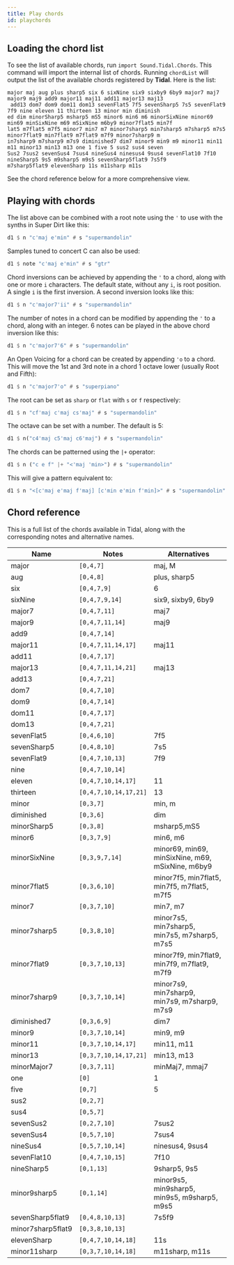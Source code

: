 ```yaml
---
title: Play chords
id: playchords
---
```


## Loading the chord list

To see the list of available chords, run `import Sound.Tidal.Chords`. This command will import the internal list of chords. Running `chordList` will output the list of the available chords registered by **Tidal**. Here is the list:

```plaintext
major maj aug plus sharp5 six 6 sixNine six9 sixby9 6by9 major7 maj7 major9 maj9 add9 major11 maj11 add11 major13 maj13
 add13 dom7 dom9 dom11 dom13 sevenFlat5 7f5 sevenSharp5 7s5 sevenFlat9 7f9 nine eleven 11 thirteen 13 minor min diminish
ed dim minorSharp5 msharp5 mS5 minor6 min6 m6 minorSixNine minor69 min69 minSixNine m69 mSixNine m6by9 minor7flat5 min7f
lat5 m7flat5 m7f5 minor7 min7 m7 minor7sharp5 min7sharp5 m7sharp5 m7s5 minor7flat9 min7flat9 m7flat9 m7f9 minor7sharp9 m
in7sharp9 m7sharp9 m7s9 diminished7 dim7 minor9 min9 m9 minor11 min11 m11 minor13 min13 m13 one 1 five 5 sus2 sus4 seven
Sus2 7sus2 sevenSus4 7sus4 nineSus4 ninesus4 9sus4 sevenFlat10 7f10 nineSharp5 9s5 m9sharp5 m9s5 sevenSharp5flat9 7s5f9 
m7sharp5flat9 elevenSharp 11s m11sharp m11s
```

See the chord reference below for a more comprehensive view.

## Playing with chords

The list above can be combined with a root note using the `'` to use with the synths in Super Dirt like this:

```haskell
d1 $ n "c'maj e'min" # s "supermandolin"
```

Samples tuned to concert C can also be used:
```haskell
d1 $ note "c'maj e'min" # s "gtr"
```

Chord inversions can be achieved by appending the `'` to a chord, along with one or more `i` characters. The default state, without any `i`, is root position. A single `i` is the first inversion. A second inversion looks like this:

```haskell
d1 $ n "c'major7'ii" # s "supermandolin"
```

The number of notes in a chord can be modified by appending the `'` to a chord, along with an integer. 6 notes can be played in the above chord inversion like this:

```haskell
d1 $ n "c'major7'6" # s "supermandolin"
```

An Open Voicing for a chord can be created by appending `'o` to a chord. This will move the 1st and 3rd note in a chord 1 octave lower (usually Root and Fifth):

```haskell
d1 $ n "c'major7'o" # s "superpiano"
```

The root can be set as `sharp` or `flat` with `s` or `f` respectively:

```haskell
d1 $ n "cf'maj c'maj cs'maj" # s "supermandolin"
```

The octave can be set with a number. The default is 5:
```haskell
d1 $ n("c4'maj c5'maj c6'maj") # s "supermandolin"
```

The chords can be patterned using the `|+` operator:
```haskell
d1 $ n ("c e f" |+ "<'maj 'min>") # s "supermandolin"
```
This will give a pattern equivalent to:

```haskell
d1 $ n "<[c'maj e'maj f'maj] [c'min e'min f'min]>" # s "supermandolin"
```

## Chord reference

This is a full list of the chords available in Tidal, along with the corresponding notes and alternative names.

| Name       | Notes               | Alternatives     |
| ---------- | ------------------- | ---------------- |
| major      | `[0,4,7]`           | maj, M    |
| aug      | `[0,4,8]`             | plus, sharp5  |
| six      | `[0,4,7,9]`           | 6  |
| sixNine      | `[0,4,7,9,14]`    | six9, sixby9, 6by9  |
| major7      | `[0,4,7,11]`       | maj7    |
| major9      | `[0,4,7,11,14]`    | maj9    |
| add9 | `[0,4,7,14]` |   |
| major11 | `[0,4,7,11,14,17]` | maj11  |
| add11 | `[0,4,7,17]` |   |
| major13 | `[0,4,7,11,14,21]` | maj13  |
| add13 | `[0,4,7,21]` |   |
| dom7 | `[0,4,7,10]` |  |
| dom9 | `[0,4,7,14]` |  |
| dom11 | `[0,4,7,17]`             |  |
| dom13 | `[0,4,7,21]`             |  |
| sevenFlat5 | `[0,4,6,10]`        | 7f5 |
| sevenSharp5 | `[0,4,8,10]`       | 7s5 |
| sevenFlat9 | `[0,4,7,10,13]`     | 7f9 |
| nine | `[0,4,7,10,14]`           |  |
| eleven | `[0,4,7,10,14,17]`      | 11 |
| thirteen | `[0,4,7,10,14,17,21]` | 13 |
| minor | `[0,3,7]` | min, m |
| diminished | `[0,3,6]` | dim |
| minorSharp5 | `[0,3,8]` | msharp5,mS5 |
| minor6 | `[0,3,7,9]` | min6, m6 |
| minorSixNine | `[0,3,9,7,14]` | minor69, min69, minSixNine, m69, mSixNine, m6by9 |
| minor7flat5 | `[0,3,6,10]` | minor7f5, min7flat5, min7f5, m7flat5, m7f5 |
| minor7 | `[0,3,7,10]` | min7, m7 |
| minor7sharp5 | `[0,3,8,10]` | minor7s5, min7sharp5, min7s5, m7sharp5, m7s5 |
| minor7flat9 | `[0,3,7,10,13]` | minor7f9, min7flat9, min7f9, m7flat9, m7f9  |
| minor7sharp9 | `[0,3,7,10,14]` | minor7s9, min7sharp9, min7s9, m7sharp9, m7s9  |
| diminished7 | `[0,3,6,9]` | dim7 |
| minor9 | `[0,3,7,10,14]` | min9, m9 |
| minor11 | `[0,3,7,10,14,17]` | min11, m11 |
| minor13 | `[0,3,7,10,14,17,21]` | min13, m13 |
| minorMajor7 | `[0,3,7,11]` | minMaj7, mmaj7 |
| one | `[0]` | 1 |
| five | `[0,7]` | 5 |
| sus2 | `[0,2,7]` |  |
| sus4 | `[0,5,7]` |  |
| sevenSus2 | `[0,2,7,10]` | 7sus2 |
| sevenSus4 | `[0,5,7,10]` | 7sus4 |
| nineSus4 | `[0,5,7,10,14]` | ninesus4, 9sus4 |
| sevenFlat10 | `[0,4,7,10,15]` | 7f10 |
| nineSharp5 | `[0,1,13]` | 9sharp5, 9s5 |
| minor9sharp5 | `[0,1,14]` | minor9s5, min9sharp5, min9s5, m9sharp5, m9s5 |
| sevenSharp5flat9 | `[0,4,8,10,13]` | 7s5f9 |
| minor7sharp5flat9 | `[0,3,8,10,13]` |  |
| elevenSharp | `[0,4,7,10,14,18]` | 11s |
| minor11sharp | `[0,3,7,10,14,18]` | m11sharp, m11s |




